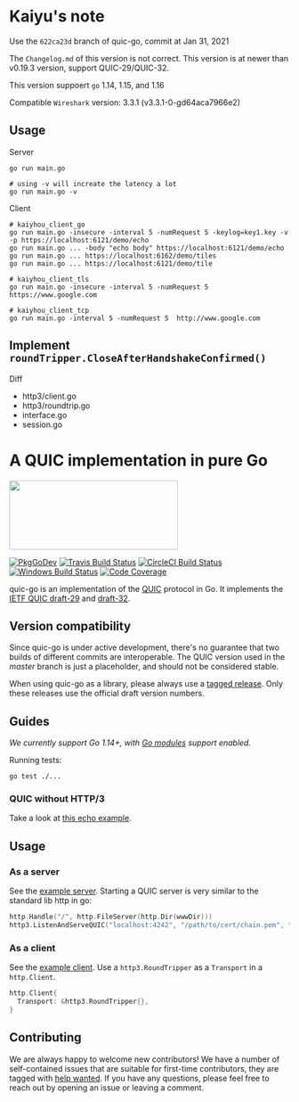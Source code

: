# Kaiyu's note

Use the `622ca23d` branch of quic-go, commit at Jan 31, 2021

The `Changelog.md` of this version is not correct. This version is at newer than v0.19.3 version, support QUIC-29/QUIC-32.

This version suppoert `go` 1.14, 1.15, and 1.16

Compatible `Wireshark` version: 3.3.1 (v3.3.1-0-gd64aca7966e2)

## Usage

Server
```
go run main.go 

# using -v will increate the latency a lot
go run main.go -v 
```

Client
```
# kaiyhou_client_go
go run main.go -insecure -interval 5 -numRequest 5 -keylog=key1.key -v -p https://localhost:6121/demo/echo
go run main.go ... -body "echo body" https://localhost:6121/demo/echo
go run main.go ... https://localhost:6162/demo/tiles
go run main.go ... https://localhost:6121/demo/tile

# kaiyhou_client_tls
go run main.go -insecure -interval 5 -numRequest 5  https://www.google.com

# kaiyhou_client_tcp
go run main.go -interval 5 -numRequest 5  http://www.google.com
```

## Implement `roundTripper.CloseAfterHandshakeConfirmed()` 

Diff
- http3/client.go
- http3/roundtrip.go
- interface.go
- session.go


# A QUIC implementation in pure Go

<img src="docs/quic.png" width=303 height=124>

[![PkgGoDev](https://pkg.go.dev/badge/github.com/lucas-clemente/quic-go)](https://pkg.go.dev/github.com/lucas-clemente/quic-go)
[![Travis Build Status](https://img.shields.io/travis/lucas-clemente/quic-go/master.svg?style=flat-square&label=Travis+build)](https://travis-ci.org/lucas-clemente/quic-go)
[![CircleCI Build Status](https://img.shields.io/circleci/project/github/lucas-clemente/quic-go.svg?style=flat-square&label=CircleCI+build)](https://circleci.com/gh/lucas-clemente/quic-go)
[![Windows Build Status](https://img.shields.io/appveyor/ci/lucas-clemente/quic-go/master.svg?style=flat-square&label=windows+build)](https://ci.appveyor.com/project/lucas-clemente/quic-go/branch/master)
[![Code Coverage](https://img.shields.io/codecov/c/github/lucas-clemente/quic-go/master.svg?style=flat-square)](https://codecov.io/gh/lucas-clemente/quic-go/)

quic-go is an implementation of the [QUIC](https://en.wikipedia.org/wiki/QUIC) protocol in Go. It implements the [IETF QUIC draft-29](https://tools.ietf.org/html/draft-ietf-quic-transport-29) and [draft-32](https://tools.ietf.org/html/draft-ietf-quic-transport-32).

## Version compatibility

Since quic-go is under active development, there's no guarantee that two builds of different commits are interoperable. The QUIC version used in the *master* branch is just a placeholder, and should not be considered stable.

When using quic-go as a library, please always use a [tagged release](https://github.com/lucas-clemente/quic-go/releases). Only these releases use the official draft version numbers.

## Guides

*We currently support Go 1.14+, with [Go modules](https://github.com/golang/go/wiki/Modules) support enabled.*

Running tests:

    go test ./...

### QUIC without HTTP/3

Take a look at [this echo example](example/echo/echo.go).

## Usage

### As a server

See the [example server](example/main.go). Starting a QUIC server is very similar to the standard lib http in go:

```go
http.Handle("/", http.FileServer(http.Dir(wwwDir)))
http3.ListenAndServeQUIC("localhost:4242", "/path/to/cert/chain.pem", "/path/to/privkey.pem", nil)
```

### As a client

See the [example client](example/client/main.go). Use a `http3.RoundTripper` as a `Transport` in a `http.Client`.

```go
http.Client{
  Transport: &http3.RoundTripper{},
}
```

## Contributing

We are always happy to welcome new contributors! We have a number of self-contained issues that are suitable for first-time contributors, they are tagged with [help wanted](https://github.com/lucas-clemente/quic-go/issues?q=is%3Aissue+is%3Aopen+label%3A%22help+wanted%22). If you have any questions, please feel free to reach out by opening an issue or leaving a comment.
